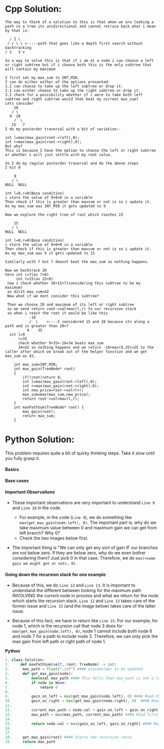 # Cpp Solution:
```
The way to think of a solution to this is that when we are looking a path in a tree its unidirectional and cannot retrace back what i mean by that is:
    _
  / 1 \ 
 / / \ \ <-----path that goes like a depth first search without backtracking
/ 2   3 v  

So a way to solve this is that if i am at a node i can choose a left or right subtree but if i choose both this is the only subtree that will contain my maximum

I first set my max_sum to INT_MIN.
I can do either either of the options presented:
1.I can choose to take up the left subtree or drop it.
2.I can either choose to take up the right subtree or drop it.
3.I check for a possibility whether if i were to take both left subtree and right subtree would that beat my current max_sum?
Lets consider
   -10
   / \
  9  20
    /  \
   15   7
I do my postorder traversal with a bit of variation:-

int l=max(max_gain(root->left),0);
int r=max(max_gain(root->right),0);
But why?
This is because I have the option to choose the left or right subtree or whether i will just settle with my root value.

So I do my regular postorder traversal and do the above steps
I hit 9

    9
   / \
NULL  NULL

int l=0,r=0(Base condition)
i store the value of 9+0+0 in a variable
Then check if this is greater than maxsum or not is so i update it.
As my max_sum was INT_MIN it gets updated to 9

Now we explore the right tree of root which reaches 15

    15
   / \
NULL  NULL

int l=0,r=0(Base condition)
i store the value of 9+0+0 in a variable
Then check if this is greater than maxsum or not is so i update it.
As my max_sum was 9 it gets updated to 15

Similarly with 7 but 7 doesnt beat the max_sum so nothing happens.

Now we backtrack 20
here int r=7(as 7>0)
     int l=15(as 15>0)
 now i check whether 20+15+7(considering this subtree to be my maximum)
 as 42>15 max_sum=42
 Now what if we dont consider this subtree?

 Then we choose 20 and maximum of its left or right subtree
 so we send return root->val+max(l,r) to our recursion stack
 so when i reach the root it would be like this
           -10
           /  \    <----I considered 15 and 20 because its along a path and is greater than 20+7
          9    35
  int l=9
      r=35
      check whether 9+35+-10=34 beats max_sum
      34<42 so nothing happens and we return -10+max(9,35)=25 to the caller after which we break out of the helper function and we get max_sum as 42.

    int max_sum=INT_MIN;
    int max_gain(TreeNode* root)
    {
        if(!root)return 0;
        int l=max(max_gain(root->left),0);
        int r=max(max_gain(root->right),0);
        int new_price=root->val+l+r;
        max_sum=max(max_sum,new_price);
        return root->val+max(l,r);
    }
    int maxPathSum(TreeNode* root) {
        max_gain(root);
        return max_sum;
    }
```


# Python Solution:
This problem requires quite a bit of quirky thinking steps. Take it slow until you fully grasp it.

#### **Basics**



#### **Base cases**



#### **Important Observations**
* These important observations are very important to understand `Line 9` and `Line 10` in the code.
	* For example, in the code (`Line 9`), we do something like `max(get_max_gain(node.left), 0)`. The important part is: why do we take maximum value between 0 and maximum gain we can get from left branch? Why 0?
	* Check the two images below first.



* The important thing is "We can only get any sort of gain IF our branches are not below zero. If they are below zero, why do we even bother considering them? Just pick 0 in that case. Therefore, we do `max(<some gain we might get or not>, 0)`.

#### **Going down the recursion stack for one example**




* Because of this, we do `Line 12` and `Line 13`. It is important to understand the different between looking for the maximum path INVOLVING the current node in process and what we return for the node which starts the recursion stack. `Line 12` and `Line 13` takes care of the former issue and `Line 15` (and the image below) takes care of the latter issue.



* Because of this fact, we have to return like `Line 15`. For our example, for node 1, which is the recursion call that node 3 does for `max(get_max_gain(node.left), 0)`, node 1 cannot include both node 6 and node 7 for a path to include node 3. Therefore, we can only pick the max gain from left path or right path of node 1.


**Python**
``` python
1. class Solution:
2.     def maxPathSum(self, root: TreeNode) -> int:
3. 		max_path = float("-inf") #### placeholder to be updated
4. 		def get_max_gain(node):
5. 			nonlocal max_path #### This tells that max_path is not a local variable
6. 			if node is None:
7. 				return 0
8. 				
9. 			gain_on_left = max(get_max_gain(node.left), 0) #### Read the part important observations
10. 		gain_on_right = max(get_max_gain(node.right), 0)  #### Read the part important observations
11. 			
12. 		current_max_path = node.val + gain_on_left + gain_on_right #### Read first three images of going down the recursion stack
13. 		max_path = max(max_path, current_max_path) #### Read first three images of going down the recursion stack
14. 			
15. 		return node.val + max(gain_on_left, gain_on_right) #### Read the last image of going down the recursion stack
16. 			
17. 			
18. 	get_max_gain(root) #### Starts the recursion chain
19. 	return max_path		
```